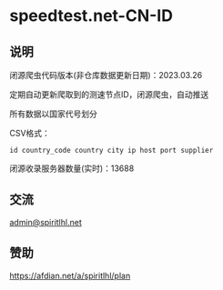 # speedtest.net-CN-ID

## 说明

闭源爬虫代码版本(非仓库数据更新日期)：2023.03.26

定期自动更新爬取到的测速节点ID，闭源爬虫，自动推送

所有数据以国家代号划分 

CSV格式：
```
id country_code country city ip host port supplier
```

闭源收录服务器数量(实时)：13688

## 交流

admin@spiritlhl.net

## 赞助

https://afdian.net/a/spiritlhl/plan
